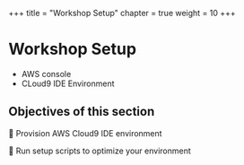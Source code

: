 +++
title = "Workshop Setup"
chapter = true
weight = 10
+++

# Workshop Setup



* AWS console
* CLoud9 IDE Environment


## Objectives of this section

:small_blue_diamond: Provision AWS Cloud9 IDE environment

:small_blue_diamond: Run setup scripts to optimize your environment 
